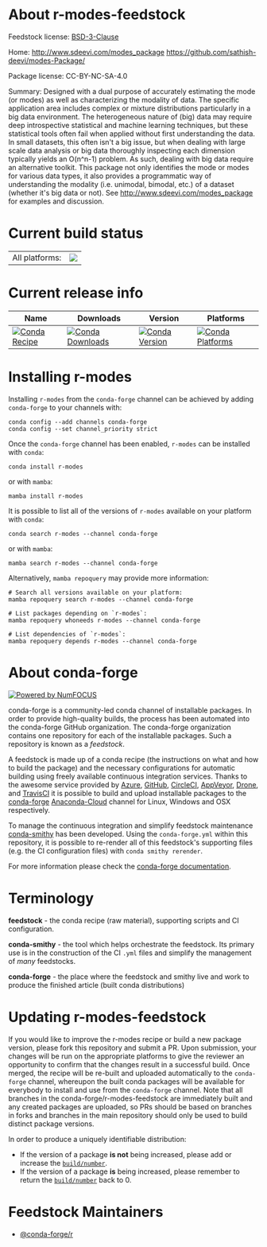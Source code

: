 About r-modes-feedstock
=======================

Feedstock license: [BSD-3-Clause](https://github.com/conda-forge/r-modes-feedstock/blob/main/LICENSE.txt)

Home: http://www.sdeevi.com/modes_package https://github.com/sathish-deevi/modes-Package/

Package license: CC-BY-NC-SA-4.0

Summary: Designed with a dual purpose of accurately estimating the mode (or modes) as well as characterizing the modality of data. The specific application area includes complex or mixture distributions particularly in a big data environment. The heterogeneous nature of (big) data may require deep introspective statistical and machine learning techniques, but these statistical tools often fail when applied without first understanding the data. In small datasets, this often isn't a big issue, but when dealing with large scale data analysis or big data thoroughly inspecting each dimension typically yields an O(n^n-1) problem. As such, dealing with big data require an alternative toolkit. This package not only identifies the mode or modes for various data types, it also provides a programmatic way of understanding the modality (i.e. unimodal, bimodal, etc.) of a dataset (whether it's big data or not). See <http://www.sdeevi.com/modes_package> for examples and discussion.

Current build status
====================


<table><tr><td>All platforms:</td>
    <td>
      <a href="https://dev.azure.com/conda-forge/feedstock-builds/_build/latest?definitionId=2274&branchName=main">
        <img src="https://dev.azure.com/conda-forge/feedstock-builds/_apis/build/status/r-modes-feedstock?branchName=main">
      </a>
    </td>
  </tr>
</table>

Current release info
====================

| Name | Downloads | Version | Platforms |
| --- | --- | --- | --- |
| [![Conda Recipe](https://img.shields.io/badge/recipe-r--modes-green.svg)](https://anaconda.org/conda-forge/r-modes) | [![Conda Downloads](https://img.shields.io/conda/dn/conda-forge/r-modes.svg)](https://anaconda.org/conda-forge/r-modes) | [![Conda Version](https://img.shields.io/conda/vn/conda-forge/r-modes.svg)](https://anaconda.org/conda-forge/r-modes) | [![Conda Platforms](https://img.shields.io/conda/pn/conda-forge/r-modes.svg)](https://anaconda.org/conda-forge/r-modes) |

Installing r-modes
==================

Installing `r-modes` from the `conda-forge` channel can be achieved by adding `conda-forge` to your channels with:

```
conda config --add channels conda-forge
conda config --set channel_priority strict
```

Once the `conda-forge` channel has been enabled, `r-modes` can be installed with `conda`:

```
conda install r-modes
```

or with `mamba`:

```
mamba install r-modes
```

It is possible to list all of the versions of `r-modes` available on your platform with `conda`:

```
conda search r-modes --channel conda-forge
```

or with `mamba`:

```
mamba search r-modes --channel conda-forge
```

Alternatively, `mamba repoquery` may provide more information:

```
# Search all versions available on your platform:
mamba repoquery search r-modes --channel conda-forge

# List packages depending on `r-modes`:
mamba repoquery whoneeds r-modes --channel conda-forge

# List dependencies of `r-modes`:
mamba repoquery depends r-modes --channel conda-forge
```


About conda-forge
=================

[![Powered by
NumFOCUS](https://img.shields.io/badge/powered%20by-NumFOCUS-orange.svg?style=flat&colorA=E1523D&colorB=007D8A)](https://numfocus.org)

conda-forge is a community-led conda channel of installable packages.
In order to provide high-quality builds, the process has been automated into the
conda-forge GitHub organization. The conda-forge organization contains one repository
for each of the installable packages. Such a repository is known as a *feedstock*.

A feedstock is made up of a conda recipe (the instructions on what and how to build
the package) and the necessary configurations for automatic building using freely
available continuous integration services. Thanks to the awesome service provided by
[Azure](https://azure.microsoft.com/en-us/services/devops/), [GitHub](https://github.com/),
[CircleCI](https://circleci.com/), [AppVeyor](https://www.appveyor.com/),
[Drone](https://cloud.drone.io/welcome), and [TravisCI](https://travis-ci.com/)
it is possible to build and upload installable packages to the
[conda-forge](https://anaconda.org/conda-forge) [Anaconda-Cloud](https://anaconda.org/)
channel for Linux, Windows and OSX respectively.

To manage the continuous integration and simplify feedstock maintenance
[conda-smithy](https://github.com/conda-forge/conda-smithy) has been developed.
Using the ``conda-forge.yml`` within this repository, it is possible to re-render all of
this feedstock's supporting files (e.g. the CI configuration files) with ``conda smithy rerender``.

For more information please check the [conda-forge documentation](https://conda-forge.org/docs/).

Terminology
===========

**feedstock** - the conda recipe (raw material), supporting scripts and CI configuration.

**conda-smithy** - the tool which helps orchestrate the feedstock.
                   Its primary use is in the construction of the CI ``.yml`` files
                   and simplify the management of *many* feedstocks.

**conda-forge** - the place where the feedstock and smithy live and work to
                  produce the finished article (built conda distributions)


Updating r-modes-feedstock
==========================

If you would like to improve the r-modes recipe or build a new
package version, please fork this repository and submit a PR. Upon submission,
your changes will be run on the appropriate platforms to give the reviewer an
opportunity to confirm that the changes result in a successful build. Once
merged, the recipe will be re-built and uploaded automatically to the
`conda-forge` channel, whereupon the built conda packages will be available for
everybody to install and use from the `conda-forge` channel.
Note that all branches in the conda-forge/r-modes-feedstock are
immediately built and any created packages are uploaded, so PRs should be based
on branches in forks and branches in the main repository should only be used to
build distinct package versions.

In order to produce a uniquely identifiable distribution:
 * If the version of a package **is not** being increased, please add or increase
   the [``build/number``](https://docs.conda.io/projects/conda-build/en/latest/resources/define-metadata.html#build-number-and-string).
 * If the version of a package **is** being increased, please remember to return
   the [``build/number``](https://docs.conda.io/projects/conda-build/en/latest/resources/define-metadata.html#build-number-and-string)
   back to 0.

Feedstock Maintainers
=====================

* [@conda-forge/r](https://github.com/conda-forge/r/)

